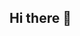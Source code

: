 ## Hi there 👋

<!--
**AnkitRajTiwari/AnkitRajTiwari** is a ✨ _special_ ✨ repository because its `README.md` (this file) appears on your GitHub profile.

Here are some ideas to get you started:

- 🔭 I’m currently working on ...
- 🌱 I’m currently learning ...
- 👯 I’m looking to collaborate on ...
- 🤔 I’m looking for help with ...
- 💬 Ask me about ...
- 📫 How to reach me: ...
- 😄 Pronouns: ...![]
![](https://leetcard.jacoblin.cool/AnkitRajTiwari?ext=heatmap)
-->
